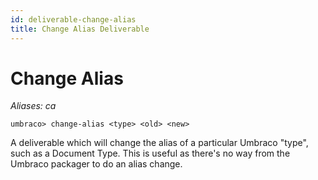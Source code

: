 ```yaml
---
id: deliverable-change-alias
title: Change Alias Deliverable
---
```


# Change Alias

_Aliases: ca_

    umbraco> change-alias <type> <old> <new>

A deliverable which will change the alias of a particular Umbraco "type", such as a Document Type. This is useful as there's no way from the Umbraco packager to do an alias change.
